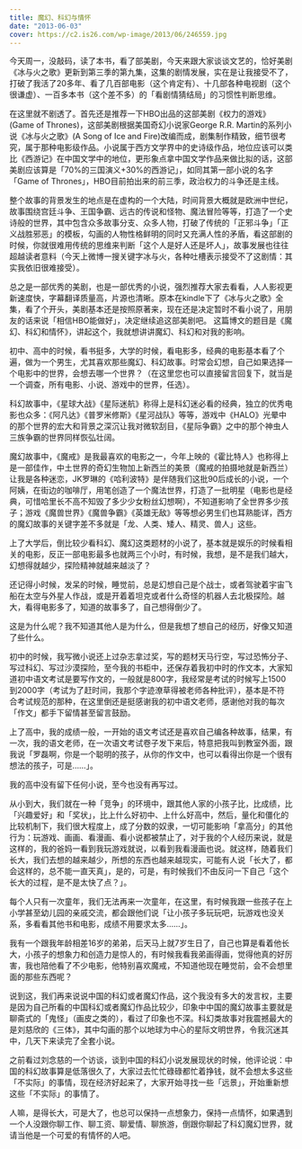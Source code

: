 ```yaml
---
title: 魔幻、科幻与情怀
date: "2013-06-03"
cover: https://c2.is26.com/wp-image/2013/06/246559.jpg
---
```


今天周一，没敲码，读了本书，看了部美剧，今天来跟大家谈谈文艺的，恰好美剧《冰与火之歌》更新到第三季的第九集，这集的剧情发展，实在是让我接受不了，打破了我活了20多年、看了几百部电影（这个肯定有）、十几部各种电视剧（这个很谦虚）、一百多本书（这个差不多）的「看剧情猜结局」的习惯性判断思维。

在这里就不剧透了。首先还是推荐一下HBO出品的这部美剧《权力的游戏》(Game of Thrones)，这部美剧根据美国奇幻小说家George R.R. Martin的系列小说《冰与火之歌》(A Song of Ice and Fire)改编而成，剧集制作精致，细节很考究，属于那种电影级作品。小说属于西方文学界中的史诗级作品，地位应该可以类比《西游记》在中国文学中的地位，更形象点拿中国文学作品来做比拟的话，这部美剧应该算是「70%的三国演义+30%的西游记」，如同其第一部小说的名字「Game of Thrones」，HBO目前拍出来的前三季，政治权力的斗争还是主线。

整个故事的背景发生的地点是在虚构的一个大陆，时间背景大概就是欧洲中世纪，故事围绕宫廷斗争、王国争霸、远古的传说和怪物、魔法冒险等等，打造了一个史诗般的世界，其中包含众多故事分支、众多人物，打破了传统的「正邪斗争」「正义战胜邪恶」的模板，勾画的人物性格鲜明的同时又充满人性的矛盾，看这部剧的时候，你就很难用传统的思维来判断「这个人是好人还是坏人」，故事发展也往往超越读者意料（今天上微博一搜关键字冰与火，各种吐槽表示接受不了这剧情：其实我依旧很难接受）。

总之是一部优秀的美剧，也是一部优秀的小说，强烈推荐大家去看看，人人影视更新速度快，字幕翻译质量高，片源也清晰。原本在kindle下了《冰与火之歌》全集，看了个开头，美剧基本还是按照原著来，现在还是决定暂时不看小说了，用朋友的话来说「相信HBO能做好」，决定继续追这部美剧吧。 这篇博文的题目是《魔幻、科幻和情怀》，讲起这个，我就想讲讲魔幻、科幻和对我的影响。

初中、高中的时候，看书挺多，大学的时候，看电影多，经典的电影基本看了个遍，做为一个男生，尤其喜欢那些魔幻、科幻故事。时常会幻想，自己如果选择一个电影中的世界，会想去哪一个世界？（在这里您也可以直接留言回复下，就当是一个调查，所有电影、小说、游戏中的世界，任选）。

科幻故事中，《星球大战》《星际迷航》称得上是科幻迷必看的经典，独立的优秀电影也众多：《阿凡达》《普罗米修斯》《星河战队》等等，游戏中《HALO》光晕中的那个世界的宏大和背景之深沉让我对微软刮目，《星际争霸》之中的那个神虫人三族争霸的世界同样恢弘壮阔。

魔幻故事中，《魔戒》是我最喜欢的电影之一，今年上映的《霍比特人》也称得上是一部佳作，中土世界的奇幻生物加上新西兰的美景（魔戒的拍摄地就是新西兰）让我是各种迷恋，JK罗琳的《哈利波特》是伴随我们这批90后成长的小说，一个阿姨，在街边的咖啡厅，用笔创造了一个魔法世界，打造了一批明星（电影也是经典，可惜哈里长不高不知毁了多少少女粉丝幻想啊），不知道影响了全世界多少孩子；游戏《魔兽世界》《魔兽争霸》《英雄无敌》等等想必男生们也耳熟能详，西方的魔幻故事的关键字差不多就是「龙、人类、矮人、精灵、兽人」这些。

上了大学后，倒比较少看科幻、魔幻这类题材的小说了，基本就是娱乐的时候看相关的电影，反正一部电影最多也就两三个小时，有时候，我想，是不是我们越大，幻想得就越少，探险精神就越来越淡了？

还记得小时候，发呆的时候，睡觉前，总是幻想自己是个战士，或者驾驶着宇宙飞船在太空与外星人作战，或是开着着坦克或者什么奇怪的机器人去北极探险。越大，看得电影多了，知道的故事多了，自己想得倒少了。

这是为什么呢？我不知道其他人是为什么，但是我想了想自己的经历，好像又知道了些什么。

初中的时候，我写微小说还上过杂志拿过奖，写的题材天马行空，写过恐怖分子、写过科幻、写过沙漠探险，至今我的书柜中，还保存着我初中时的作文本，大家知道初中语文考试是要写作文的，一般就是800字，我经常是考试的时候写上1500到2000字（考试为了赶时间，我那个字迹潦草得被老师各种批评），基本是不符合考试规范的那种，在这里倒还是挺感谢我的初中语文老师，感谢他对我的每次「作文」都手下留情甚至留言鼓励。

上了高中，我的成绩一般，一开始的语文考试还是喜欢自己编各种故事，结果，有一次，我的语文老师，在一次语文考试卷子发下来后，特意把我叫到教室外面，跟我说「罗磊啊，你是一个聪明的孩子，从你的作文中，也可以看得出你是一个很有想法的孩子，可是……」。

我的高中没有留下任何小说，至今也没有再写过。

从小到大，我们就在一种「竞争」的环境中，跟其他人家的小孩子比，比成绩，比「兴趣爱好」和「奖状」，比上什么好初中、上什么好高中，然后，量化和僵化的比较机制下，我们很大程度上，成了分数的奴隶，一切可能影响「拿高分」的其他行为：玩游戏、画画、看漫画、看小说都被禁止了，对于我的个人经历来说，就是这样的，我的爸妈一看到我玩游戏就说，以看到我看漫画也说。就这样，随着我们长大，我们去想的越来越少，所想的东西也越来越现实，可能有人说「长大了，都会这样的，总不能一直天真」，是的，可是，有时候我们不由反问一下自己「这个长大的过程，是不是太快了点？」。

每个人只有一次童年，我们无法再来一次童年，在这里，有时候我跟一些孩子在上小学甚至幼儿园的亲戚交流，都会跟他们说「让小孩子多玩玩吧，玩游戏也没关系，多看看其他书和电影，成绩不用要求太多……」。

我有一个跟我年龄相差16岁的弟弟，后天马上就7岁生日了，自己也算是看着他长大，小孩子的想象力和创造力是惊人的，有时候我看我弟画得画，觉得他真的好厉害，我也陪他看了不少电影，他特别喜欢魔戒，不知道他现在睡觉前，会不会想里面的那些东西呢？

说到这，我们再来说说中国的科幻或者魔幻作品，这个我没有多大的发言权，主要是因为自己所看的中国科幻或者魔幻作品比较少，印象中中国的魔幻故事主要就是聊斋式的「鬼怪」（画皮之类的），看过了印象也不深。科幻类故事对我震撼最大的是刘慈欣的《三体》，其中勾画的那个以地球为中心的星际文明世界，令我沉迷其中，几天下来读完了全套小说。

之前看过刘念慈的一个访谈，谈到中国的科幻小说发展现状的时候，他评论说：中国的科幻故事算是低落很久了，大家过去忙忙碌碌都忙着挣钱，就不会想太多这些「不实际」的事情，现在经济好起来了，大家开始寻找一些「远景」，开始重新想这些「不实际」的事情了。

人嘛，是得长大，可是大了，也总可以保持一点想象力，保持一点情怀，如果遇到一个人没跟你聊工作、聊工资、聊爱情、聊旅游，倒跟你聊起了科幻魔幻世界，就请当他是一个可爱的有情怀的人吧。
